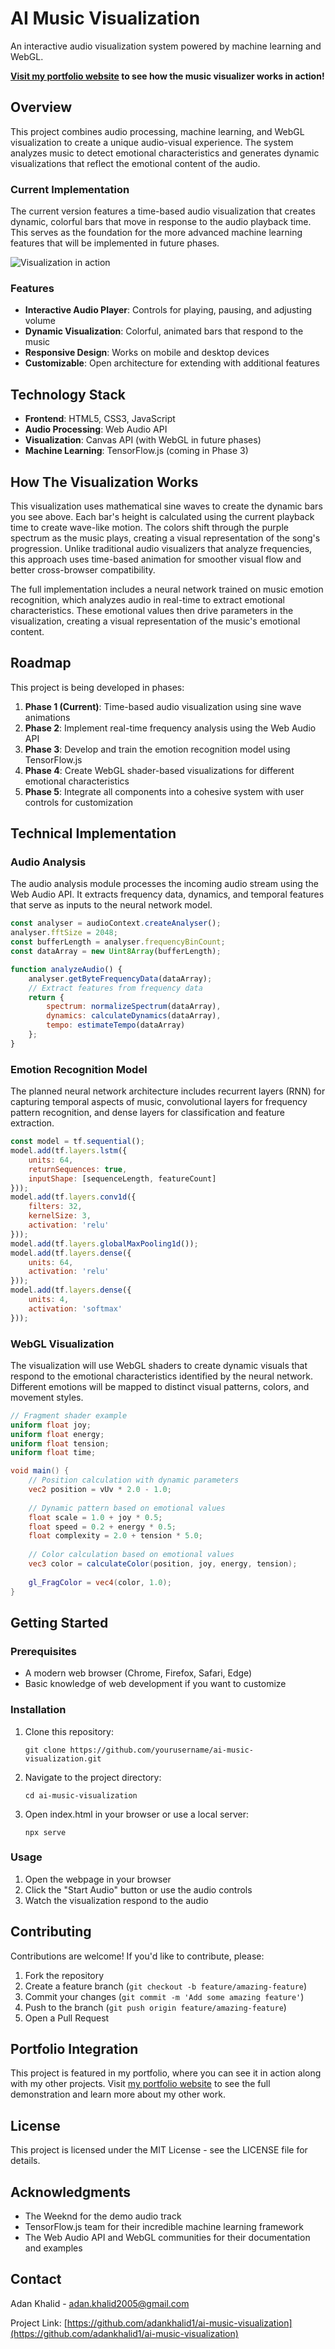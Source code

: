 # AI Music Visualization

An interactive audio visualization system powered by machine learning and WebGL.

**[Visit my portfolio website](https://your-portfolio-url.com) to see how the music visualizer works in action!**

## Overview

This project combines audio processing, machine learning, and WebGL visualization to create a unique audio-visual experience. The system analyzes music to detect emotional characteristics and generates dynamic visualizations that reflect the emotional content of the audio.

### Current Implementation

The current version features a time-based audio visualization that creates dynamic, colorful bars that move in response to the audio playback time. This serves as the foundation for the more advanced machine learning features that will be implemented in future phases.

![Visualization in action](images/visualization-screenshot.jpg)

### Features

- **Interactive Audio Player**: Controls for playing, pausing, and adjusting volume
- **Dynamic Visualization**: Colorful, animated bars that respond to the music
- **Responsive Design**: Works on mobile and desktop devices
- **Customizable**: Open architecture for extending with additional features

## Technology Stack

- **Frontend**: HTML5, CSS3, JavaScript
- **Audio Processing**: Web Audio API
- **Visualization**: Canvas API (with WebGL in future phases)
- **Machine Learning**: TensorFlow.js (coming in Phase 3)

## How The Visualization Works

This visualization uses mathematical sine waves to create the dynamic bars you see above. Each bar's height is calculated using the current playback time to create wave-like motion. The colors shift through the purple spectrum as the music plays, creating a visual representation of the song's progression. Unlike traditional audio visualizers that analyze frequencies, this approach uses time-based animation for smoother visual flow and better cross-browser compatibility.

The full implementation includes a neural network trained on music emotion recognition, which analyzes audio in real-time to extract emotional characteristics. These emotional values then drive parameters in the visualization, creating a visual representation of the music's emotional content.

## Roadmap

This project is being developed in phases:

1. **Phase 1 (Current)**: Time-based audio visualization using sine wave animations
2. **Phase 2**: Implement real-time frequency analysis using the Web Audio API
3. **Phase 3**: Develop and train the emotion recognition model using TensorFlow.js
4. **Phase 4**: Create WebGL shader-based visualizations for different emotional characteristics
5. **Phase 5**: Integrate all components into a cohesive system with user controls for customization

## Technical Implementation

### Audio Analysis

The audio analysis module processes the incoming audio stream using the Web Audio API. It extracts frequency data, dynamics, and temporal features that serve as inputs to the neural network model.

```javascript
const analyser = audioContext.createAnalyser();
analyser.fftSize = 2048;
const bufferLength = analyser.frequencyBinCount;
const dataArray = new Uint8Array(bufferLength);

function analyzeAudio() {
    analyser.getByteFrequencyData(dataArray);
    // Extract features from frequency data
    return {
        spectrum: normalizeSpectrum(dataArray),
        dynamics: calculateDynamics(dataArray),
        tempo: estimateTempo(dataArray)
    };
}
```

### Emotion Recognition Model

The planned neural network architecture includes recurrent layers (RNN) for capturing temporal aspects of music, convolutional layers for frequency pattern recognition, and dense layers for classification and feature extraction.

```javascript
const model = tf.sequential();
model.add(tf.layers.lstm({
    units: 64,
    returnSequences: true,
    inputShape: [sequenceLength, featureCount]
}));
model.add(tf.layers.conv1d({
    filters: 32,
    kernelSize: 3,
    activation: 'relu'
}));
model.add(tf.layers.globalMaxPooling1d());
model.add(tf.layers.dense({
    units: 64,
    activation: 'relu'
}));
model.add(tf.layers.dense({
    units: 4,
    activation: 'softmax'
}));
```

### WebGL Visualization

The visualization will use WebGL shaders to create dynamic visuals that respond to the emotional characteristics identified by the neural network. Different emotions will be mapped to distinct visual patterns, colors, and movement styles.

```glsl
// Fragment shader example
uniform float joy;
uniform float energy;
uniform float tension;
uniform float time;

void main() {
    // Position calculation with dynamic parameters
    vec2 position = vUv * 2.0 - 1.0;
    
    // Dynamic pattern based on emotional values
    float scale = 1.0 + joy * 0.5;
    float speed = 0.2 + energy * 0.5;
    float complexity = 2.0 + tension * 5.0;
    
    // Color calculation based on emotional values
    vec3 color = calculateColor(position, joy, energy, tension);
    
    gl_FragColor = vec4(color, 1.0);
}
```

## Getting Started

### Prerequisites

- A modern web browser (Chrome, Firefox, Safari, Edge)
- Basic knowledge of web development if you want to customize

### Installation

1. Clone this repository:
   ```
   git clone https://github.com/yourusername/ai-music-visualization.git
   ```

2. Navigate to the project directory:
   ```
   cd ai-music-visualization
   ```

3. Open index.html in your browser or use a local server:
   ```
   npx serve
   ```

### Usage

1. Open the webpage in your browser
2. Click the "Start Audio" button or use the audio controls
3. Watch the visualization respond to the audio

## Contributing

Contributions are welcome! If you'd like to contribute, please:

1. Fork the repository
2. Create a feature branch (`git checkout -b feature/amazing-feature`)
3. Commit your changes (`git commit -m 'Add some amazing feature'`)
4. Push to the branch (`git push origin feature/amazing-feature`)
5. Open a Pull Request

## Portfolio Integration

This project is featured in my portfolio, where you can see it in action along with my other projects. Visit [my portfolio website](https://your-portfolio-url.com) to see the full demonstration and learn more about my other work.

## License

This project is licensed under the MIT License - see the LICENSE file for details.

## Acknowledgments

- The Weeknd for the demo audio track
- TensorFlow.js team for their incredible machine learning framework
- The Web Audio API and WebGL communities for their documentation and examples

## Contact

Adan Khalid - [adan.khalid2005@gmail.com](mailto:adan.khalid2005@gmail.com)

Project Link: [https://github.com/adankhalid1/ai-music-visualization](https://github.com/adankhalid1/ai-music-visualization) 
